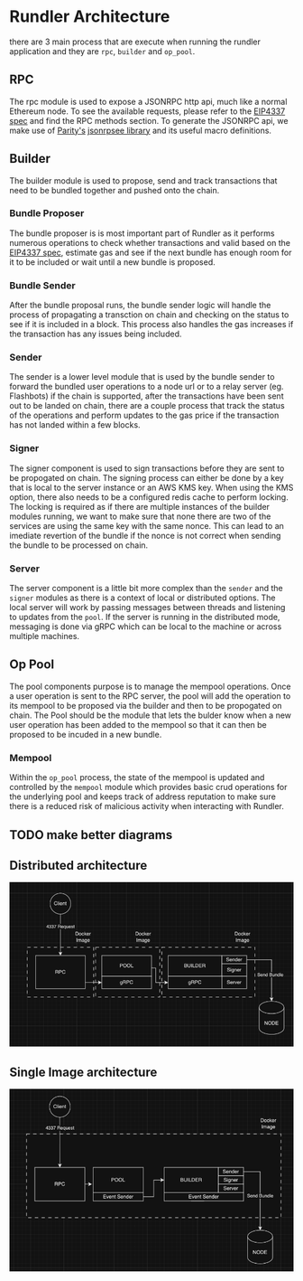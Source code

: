 # Rundler Architecture

there are 3 main process that are execute when running the rundler application and they are `rpc`, `builder` and `op_pool`.

## RPC

The rpc module is used to expose a JSONRPC http api, much like a normal Ethereum node. To see the available requests, please refer to the [EIP4337 spec](https://eips.ethereum.org/EIPS/eip-4337) and find the RPC methods section. 
To generate the JSONRPC api, we make use of [Parity's][parity] [jsonrpsee library][jsonrpsee] and its useful macro definitions.

## Builder

The builder module is used to propose, send and track transactions that need to be bundled together and pushed onto the chain. 

### Bundle Proposer

The bundle proposer is is most important part of Rundler as it performs numerous operations to check whether transactions and valid based on the [EIP4337 spec](https://eips.ethereum.org/EIPS/eip-4337), estimate gas and see if the next bundle
has enough room for it to be included or wait until a new bundle is proposed. 
 
### Bundle Sender 

After the bundle proposal runs, the bundle sender logic will handle the process of propagating a transction on chain and checking on the status to see if it is included in a block. This process also handles the gas increases if the transaction
has any issues being included.
 
### Sender

The sender is a lower level module that is used by the bundle sender to forward the bundled user operations to a node url or to a relay server (eg. Flashbots) if the chain is supported, after the transactions have been sent out to be landed on chain, there are a
couple process that track the status of the operations and perform updates to the gas price if the transaction has not landed within a few blocks.

### Signer

The signer component is used to sign transactions before they are sent to be propogated on chain. The signing process can either be done by a key that is local to the server instance or an AWS KMS key.
When using the KMS option, there also needs to be a configured redis cache to perform locking. The locking is required as if there are multiple instances of the builder modules running, we want to
make sure that none there are two of the services are using the same key with the same nonce. This can lead to an imediate revertion of the bundle if the nonce is not correct when sending the bundle to be
processed on chain.

### Server

The server component is a little bit more complex than the `sender` and the `signer` modules as there is a context of local or distributed options. The local server will work by passing messages between threads and listening to updates from the `pool`.
If the server is running in the distributed mode, messaging is done via gRPC which can be local to the machine or across multiple machines.

## Op Pool

The pool components purpose is to manage the mempool operations. Once a user operation is sent to the RPC server, the pool will add the operation to its mempool to be proposed via the builder and then to be propogated on chain. The Pool should be the 
module that lets the bulder know when a new user operation has been added to the mempool so that it can then be proposed to be incuded in a new bundle.

### Mempool

Within the `op_pool` process, the state of the mempool is updated and controlled by the `mempool` module which provides basic crud operations for the underlying pool and keeps track of address reputation to make sure there is a reduced risk of 
malicious activity when interacting with Rundler.

## TODO make better diagrams 

## Distributed architecture

![distributed](images/multiimage.png)  

## Single Image architecture

![singleimage](images/multiprocess.png)  

[parity]: https://www.parity.io/
[jsonrpsee]: https://github.com/paritytech/jsonrpsee